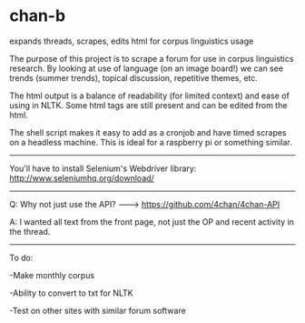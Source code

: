 # chan-b
expands threads, scrapes, edits html for corpus linguistics usage

The purpose of this project is to scrape a forum for use in corpus linguistics research.
By looking at use of language (on an image board!) we can see trends (summer trends), topical discussion, repetitive themes, etc.

The html output is a balance of readability (for limited context) and ease of using in NLTK.  Some html tags are still present and can be edited from the html.

The shell script makes it easy to add as a cronjob and have timed scrapes on a headless machine.  This is ideal for a raspberry pi or something similar.

---

You'll have to install Selenium's Webdriver library:  http://www.seleniumhq.org/download/

---

Q:  Why not just use the API?  --->  https://github.com/4chan/4chan-API

A:  I wanted all text from the front page, not just the OP and recent activity in the thread.

---

To do:

-Make monthly corpus

-Ability to convert to txt for NLTK

-Test on other sites with similar forum software


